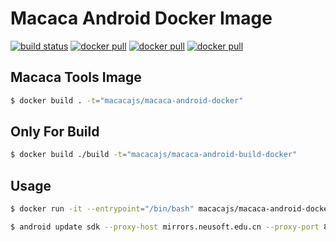 # Macaca Android Docker Image

[![build status][travis-image]][travis-url]
[![docker pull][docker-pull-image]][docker-url]
[![docker pull][docker-size-image]][docker-url]
[![docker pull][docker-layers-image]][docker-url]

[travis-image]: https://img.shields.io/travis/macacajs/macaca-android-docker.svg
[travis-url]: https://travis-ci.org/macacajs/macaca-android-docker
[docker-pull-image]: https://img.shields.io/docker/pulls/macacajs/macaca-android-docker.svg?logo=dockbit
[docker-size-image]: https://img.shields.io/microbadger/image-size/macacajs/macaca-android-docker.svg?logo=dockbit
[docker-layers-image]: https://img.shields.io/microbadger/layers/macacajs/macaca-android-docker.svg?logo=dockbit
[docker-url]: https://hub.docker.com/r/macacajs/macaca-android-docker/

## Macaca Tools Image

```bash
$ docker build . -t="macacajs/macaca-android-docker"
```

## Only For Build

```bash
$ docker build ./build -t="macacajs/macaca-android-build-docker"
```

## Usage

```bash
$ docker run -it --entrypoint="/bin/bash" macacajs/macaca-android-docker
```

```bash
$ android update sdk --proxy-host mirrors.neusoft.edu.cn --proxy-port 80 -s
```
